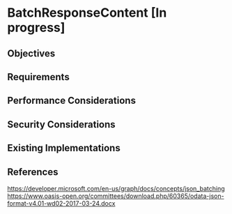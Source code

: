 # BatchResponseContent [In progress]

## Objectives

## Requirements

## Performance Considerations

## Security Considerations

## Existing Implementations

## References
https://developer.microsoft.com/en-us/graph/docs/concepts/json_batching
https://www.oasis-open.org/committees/download.php/60365/odata-json-format-v4.01-wd02-2017-03-24.docx

